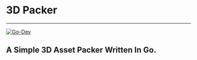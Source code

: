 # 3D Packer

----
[![Go-Dev](https://github.com/NPEX42/3DPacker/actions/workflows/go.yml/badge.svg)](https://github.com/NPEX42/3DPacker/actions/workflows/go.yml)
## A Simple 3D Asset Packer Written In Go.


